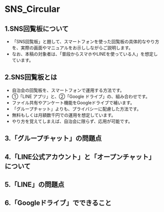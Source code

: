 # SNS_Circular
## 1.SNS回覧板について
- 「SNS回覧板」と題して、スマートフォンを使った回覧板の具体的なやり方を、実際の画面やマニュアルをお示ししながらご説明します。
- なお、本稿の対象者は、「普段からスマホやLINEを使っている人」を想定しています。
## 2.SNS回覧板とは
- 自治会の回覧板を、スマートフォンで運用する方法です。
- ①「LINE アプリ」と、②「Google ドライブ」の、組み合わせです。
- ファイル共有やアンケート機能をGoogleドライブで補います。
- 「グループチャット」よりも、プライバシーに配慮した方法です。
- 無料もしくは月額数千円での運用を想定しています。
- やり方を覚えてしまえば、自治会に限らず、応用が可能です。
## 3.「グループチャット」の問題点
## 4.「LINE公式アカウント」と「オープンチャット」について
## 5.「LINE」の問題点
## 6.「Googleドライブ」でできること